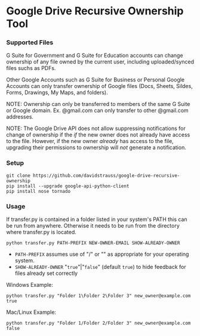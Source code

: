 # Google Drive Recursive Ownership Tool

### Supported Files

G Suite for Government and G Suite for Education accounts can change ownership of any file owned by the current user, including uploaded/synced files suchs as PDFs.

Other Google Accounts such as G Suite for Business or Personal Google Accounts can only transfer ownership of Google files (Docs, Sheets, Sildes, Forms, Drawings, My Maps, and folders).

NOTE: Ownership can only be transferred to members of the same G Suite or Google domain. Ex. @gmail.com can only transfer to other @gmail.com addresses.

NOTE: The Google Drive API does not allow suppressing notifications for change of ownership if the _if_ the new owner does not already have access to the file. However, if the new owner _already_ has access to the file, upgrading their permissions to ownership will _not_ generate a notification.

### Setup

    git clone https://github.com/davidstrauss/google-drive-recursive-ownership
    pip install --upgrade google-api-python-client
    pip install nose tornado

### Usage

If transfer.py is contained in a folder listed in your system's PATH this can be run from anywhere. Otherwise it needs to be run from the directory where transfer.py is located.

    python transfer.py PATH-PREFIX NEW-OWNER-EMAIL SHOW-ALREADY-OWNER
    
 - `PATH-PREFIX` assumes use of "/" or "\" as appropriate for your operating system.
 - `SHOW-ALREADY-OWNER` "`true`"|"`false`" (default `true`) to hide feedback for files already set correctly
    
Windows Example:

    python transfer.py "Folder 1\Folder 2\Folder 3" new_owner@example.com true

Mac/Linux Example:

    python transfer.py "Folder 1/Folder 2/Folder 3" new_owner@example.com false
